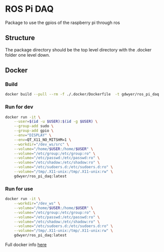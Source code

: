 # ROS Pi DAQ

Package to use the gpios of the raspberry pi through ros
## Structure
The package directory should be the top level directory with the .docker folder one level down.  

## Docker
### Build
```bash
docker build --pull --rm -f ./.docker/Dockerfile  -t gdwyer/ros_pi_daq:latest .
```
### Run for dev
```bash
docker run -it \
    --user=$(id -u $USER):$(id -g $USER) \
    --group-add sudo \
    --group-add gpio \
    --env="DISPLAY" \
    --env=QT_X11_NO_MITSHM=1 \
    --workdir="/dev_ws/src" \
    --volume="/home/$USER:/home/$USER" \
    --volume="/etc/group:/etc/group:ro" \
    --volume="/etc/passwd:/etc/passwd:ro" \
    --volume="/etc/shadow:/etc/shadow:ro" \
    --volume="/etc/sudoers.d:/etc/sudoers.d:ro" \
    --volume="/tmp/.X11-unix:/tmp/.X11-unix:rw" \
    gdwyer/ros_pi_daq:latest
```

### Run for use
```bash
docker run -it \
    --workdir="/dev_ws" \
    --volume="/home/$USER:/home/$USER" \
    --volume="/etc/group:/etc/group:ro" \
    --volume="/etc/passwd:/etc/passwd:ro" \
    --volume="/etc/shadow:/etc/shadow:ro" \
    --volume="/etc/sudoers.d:/etc/sudoers.d:ro" \
    --volume="/tmp/.X11-unix:/tmp/.X11-unix:rw" \
    gdwyer/ros_pi_daq:latest
```
Full docker info [here](https://github.com/grdwyer/Robot-Assisted-Manufacturing/wiki/Docker)
